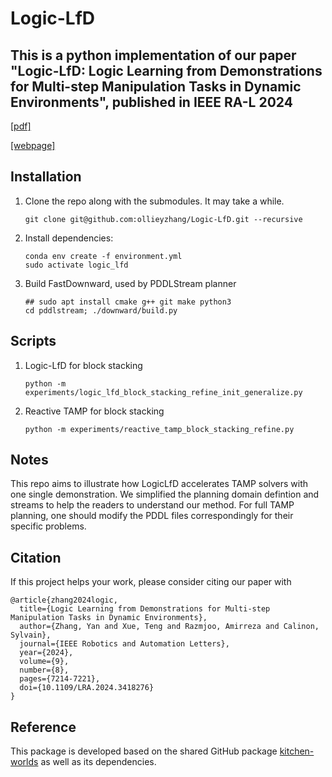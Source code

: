 # Logic-LfD

## This is a python implementation of our paper "Logic-LfD: Logic Learning from Demonstrations for Multi-step Manipulation Tasks in Dynamic Environments", published in IEEE RA-L 2024 
[[pdf]](https://arxiv.org/pdf/2404.16138v2)

[[webpage]](https://sites.google.com/view/logic-lfd)

## Installation
1. Clone the repo along with the submodules. It may take a while.
	```
	git clone git@github.com:ollieyzhang/Logic-LfD.git --recursive
	```
2. Install dependencies:
	```
	conda env create -f environment.yml
	sudo activate logic_lfd
	```
3. Build FastDownward, used by PDDLStream planner
	```
	## sudo apt install cmake g++ git make python3
	cd pddlstream; ./downward/build.py
	```

## Scripts
1. Logic-LfD for block stacking
	```
	python -m experiments/logic_lfd_block_stacking_refine_init_generalize.py
	```
2. Reactive TAMP for block stacking
	```
	python -m experiments/reactive_tamp_block_stacking_refine.py
	```

## Notes
This repo aims to illustrate how LogicLfD accelerates TAMP solvers with one single demonstration. We simplified the planning domain defintion and streams to help the readers to understand our method. For full TAMP planning, one should modify the PDDL files correspondingly for their specific problems.
## Citation
If this project helps your work, please consider citing our paper with
```
@article{zhang2024logic,
  title={Logic Learning from Demonstrations for Multi-step Manipulation Tasks in Dynamic Environments},
  author={Zhang, Yan and Xue, Teng and Razmjoo, Amirreza and Calinon, Sylvain},
  journal={IEEE Robotics and Automation Letters},
  year={2024},
  volume={9},
  number={8},
  pages={7214-7221},
  doi={10.1109/LRA.2024.3418276}
}
```

## Reference
This package is developed based on the shared GitHub package [kitchen-worlds](https://github.com/Learning-and-Intelligent-Systems/kitchen-worlds.git) as well as its dependencies.
